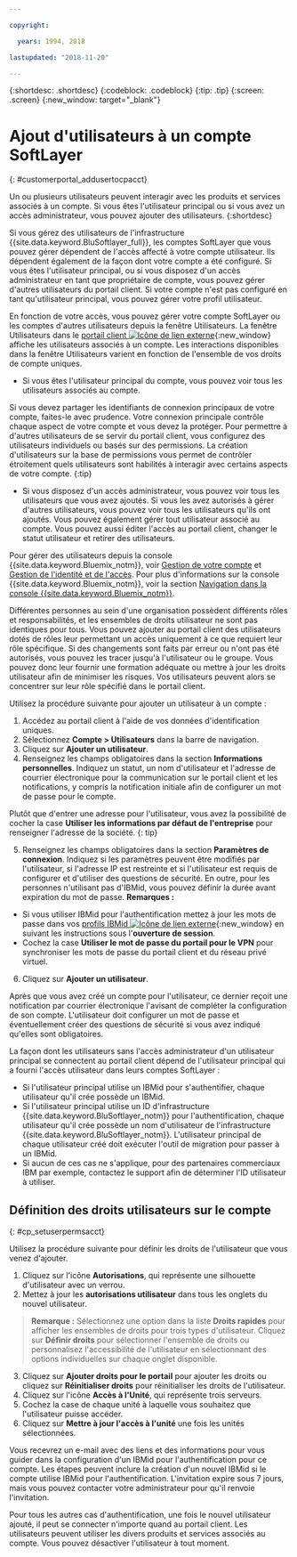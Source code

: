 ```yaml
---

copyright:

  years: 1994, 2018

lastupdated: "2018-11-20"

---
```


{:shortdesc: .shortdesc}
{:codeblock: .codeblock}
{:tip: .tip}
{:screen: .screen}
{:new_window: target="_blank"}


# Ajout d'utilisateurs à un compte SoftLayer
{: #customerportal_addusertocpacct}

Un ou plusieurs utilisateurs peuvent interagir avec les produits et services associés à un compte. Si vous êtes l'utilisateur principal ou si vous avez un accès administrateur, vous pouvez ajouter des utilisateurs. {:shortdesc}

Si vous gérez des utilisateurs de l'infrastructure {{site.data.keyword.BluSoftlayer_full}}, les comptes SoftLayer que vous pouvez gérer dépendent de l'accès affecté à votre compte utilisateur. Ils dépendent également de la façon dont votre compte a été configuré. Si vous êtes l'utilisateur principal, ou si vous disposez d'un accès administrateur en tant que propriétaire de compte, vous pouvez gérer d'autres utilisateurs du portail client. Si votre compte n'est pas configuré en tant qu'utilisateur principal, vous pouvez gérer votre profil utilisateur.

En fonction de votre accès, vous pouvez gérer votre compte SoftLayer ou les comptes d'autres utilisateurs depuis la fenêtre Utilisateurs. La fenêtre Utilisateurs dans le [portail client ![Icône de lien externe](../icons/launch-glyph.svg)](https://control.softlayer.com/){:new_window} affiche les utilisateurs associés à un compte. Les interactions disponibles dans la fenêtre Utilisateurs varient en fonction de l'ensemble de vos droits de compte uniques.
  * Si vous êtes l'utilisateur principal du compte, vous pouvez voir tous les utilisateurs associés au compte.

  Si vous devez partager les identifiants de connexion principaux de votre compte, faites-le avec prudence. Votre connexion principale contrôle chaque aspect de votre compte et vous devez la protéger. Pour permettre à d'autres utilisateurs de se servir du portail client, vous configurez des utilisateurs individuels ou basés sur des permissions. La création d'utilisateurs sur la base de permissions vous permet de contrôler étroitement quels utilisateurs sont habilités à interagir avec certains aspects de votre compte.
{:tip}

  * Si vous disposez d'un accès administrateur, vous pouvez voir tous les utilisateurs que vous avez ajoutés. Si vous les avez autorisés à gérer d'autres utilisateurs, vous pouvez voir tous les utilisateurs qu'ils ont ajoutés. Vous pouvez également gérer tout utilisateur associé au compte. Vous pouvez aussi éditer l'accès au portail client, changer le statut utilisateur et retirer des utilisateurs.

Pour gérer des utilisateurs depuis la console {{site.data.keyword.Bluemix_notm}}, voir [Gestion de votre compte](/docs/account/adminpublic.html#signing-up-for-ibm-cloud) et [Gestion de l'identité et de l'accès](/docs/iam/quickstart.html#getstarted). Pour plus d'informations sur la console {{site.data.keyword.Bluemix_notm}}, voir la section [Navigation dans la console {{site.data.keyword.Bluemix_notm}}](/docs/overview/ui.html#ui).

Différentes personnes au sein d'une organisation possèdent différents rôles et responsabilités, et les ensembles de droits utilisateur ne sont pas identiques pour tous. Vous pouvez ajouter au portail client des utilisateurs dotés de rôles leur permettant un accès uniquement à ce que requiert leur rôle spécifique. Si des changements sont faits par erreur ou n'ont pas été autorisés, vous pouvez les tracer jusqu'à l'utilisateur ou le groupe. Vous pouvez donc leur fournir une formation adéquate ou mettre à jour les droits utilisateur afin de minimiser les risques. Vos utilisateurs peuvent alors se concentrer sur leur rôle spécifié dans le portail client.

Utilisez la procédure suivante pour ajouter un utilisateur à un compte :

1. Accédez au portail client à l'aide de vos données d'identification uniques.
2. Sélectionnez **Compte > Utilisateurs** dans la barre de navigation.
3. Cliquez sur **Ajouter un utilisateur**.
4. Renseignez les champs obligatoires dans la section **Informations personnelles**. Indiquez un statut, un nom d'utilisateur et l'adresse de courrier électronique pour la communication sur le portail client et les notifications, y compris la notification initiale afin de configurer un mot de passe pour le compte.

  Plutôt que d'entrer une adresse pour l'utilisateur, vous avez la possibilité de cocher la case **Utiliser les informations par défaut de l'entreprise** pour renseigner l'adresse de la société.
  {: tip}

5. Renseignez les champs obligatoires dans la section **Paramètres de connexion**. Indiquez si les paramètres peuvent être modifiés par l'utilisateur, si l'adresse IP est restreinte et si l'utilisateur est requis de configurer et d'utiliser des questions de sécurité. En outre, pour les personnes n'utilisant pas d'IBMid, vous pouvez définir la durée avant expiration du mot de passe.
**Remarques :**
* Si vous utiliser IBMid pour l'authentification mettez à jour les mots de passe dans vos [profils IBMid ![Icône de lien externe](../icons/launch-glyph.svg)](https://www.ibm.com/account/profile){:new_window} en suivant les instructions sous l'**ouverture de session**.
* Cochez la case **Utiliser le mot de passe du portail pour le VPN** pour synchroniser les mots de passe du portail client et du réseau privé virtuel.
6. Cliquez sur **Ajouter un utilisateur**.

Après que vous avez créé un compte pour l'utilisateur, ce dernier reçoit une notification par courrier électronique l'avisant de compléter la configuration de son compte. L'utilisateur doit configurer un mot de passe et éventuellement créer des questions de sécurité si vous avez indiqué qu'elles sont obligatoires.

La façon dont les utilisateurs sans l'accès administrateur d'un utilisateur principal se connectent au portail client dépend de l'utilisateur principal qui a fourni l'accès utilisateur dans leurs comptes SoftLayer :
  * Si l'utilisateur principal utilise un IBMid pour s'authentifier, chaque utilisateur qu'il crée possède un IBMid.
  * Si l'utilisateur principal utilise un ID d'infrastructure {{site.data.keyword.BluSoftlayer_notm}} pour l'authentification, chaque utilisateur qu'il crée possède un nom d'utilisateur de l'infrastructure {{site.data.keyword.BluSoftlayer_notm}}. L'utilisateur principal de chaque utilisateur créé doit exécuter l'outil de migration pour passer à un IBMid.
  * Si aucun de ces cas ne s'applique, pour des partenaires commerciaux IBM par exemple, contactez le support afin de déterminer l'ID utilisateur à utiliser.

## Définition des droits utilisateurs sur le compte
{: #cp_setuserpermsacct}

Utilisez la procédure suivante pour définir les droits de l'utilisateur que vous venez d'ajouter.

1. Cliquez sur l'icône **Autorisations**, qui représente une silhouette d'utilisateur avec un verrou.
2. Mettez à jour les **autorisations utilisateur** dans tous les onglets du nouvel utilisateur.
> **Remarque :** Sélectionnez une option dans la liste **Droits rapides** pour afficher les ensembles de droits pour trois types d'utilisateur. Cliquez sur **Définir droits** pour sélectionner l'ensemble de droits ou personnalisez l'accessibilité de l'utilisateur en sélectionnant des options individuelles sur chaque onglet disponible.
3. Cliquez sur **Ajouter droits pour le portail** pour ajouter les droits ou cliquez sur **Réinitialiser droits** pour réinitialiser les droits de l'utilisateur.
4. Cliquez sur l'icône **Accès à l'Unité**, qui représente trois serveurs.
5. Cochez la case de chaque unité à laquelle vous souhaitez que l'utilisateur puisse accéder.
6. Cliquez sur **Mettre à jour l'accès à l'unité** une fois les unités sélectionnées.

Vous recevrez un e-mail avec des liens et des informations pour vous guider dans la configuration d'un IBMid pour l'authentification pour ce compte. Les étapes peuvent inclure la création d'un nouvel IBMid si le compte utilise IBMid pour l'authentification. L'invitation expire sous 7 jours, mais vous pouvez contacter votre administrateur pour qu'il renvoie l'invitation.

Pour tous les autres cas d'authentification, une fois le nouvel utilisateur ajouté, il peut se connecter n'importe quand au portail client. Les utilisateurs peuvent utiliser les divers produits et services associés au compte. Vous pouvez désactiver l'utilisateur à tout moment.
